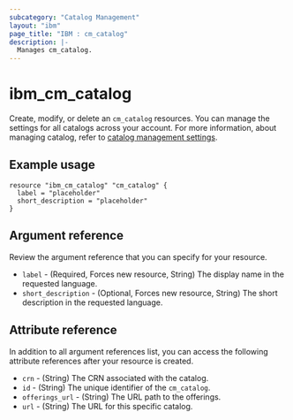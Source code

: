```yaml
---
subcategory: "Catalog Management"
layout: "ibm"
page_title: "IBM : cm_catalog"
description: |-
  Manages cm_catalog.
---
```


# ibm_cm_catalog

Create, modify, or delete an `cm_catalog` resources. You can manage the settings for all catalogs across your account. For more information, about managing catalog, refer to [catalog management settings](https://cloud.ibm.com/docs/account?topic=account-account-getting-started).


## Example usage

```
resource "ibm_cm_catalog" "cm_catalog" {
  label = "placeholder"
  short_description = "placeholder"
}
```


## Argument reference
Review the argument reference that you can specify for your resource. 

- `label` - (Required, Forces new resource, String) The display name in the requested language.
- `short_description` - (Optional, Forces new resource, String) The short description in the requested language.


## Attribute reference
In addition to all argument references list, you can access the following attribute references after your resource is created. 

- `crn` - (String) The CRN associated with the catalog.
- `id` - (String) The unique identifier of the `cm_catalog`.
- `offerings_url` - (String) The URL path to the offerings.
- `url` - (String) The URL for this specific catalog.
